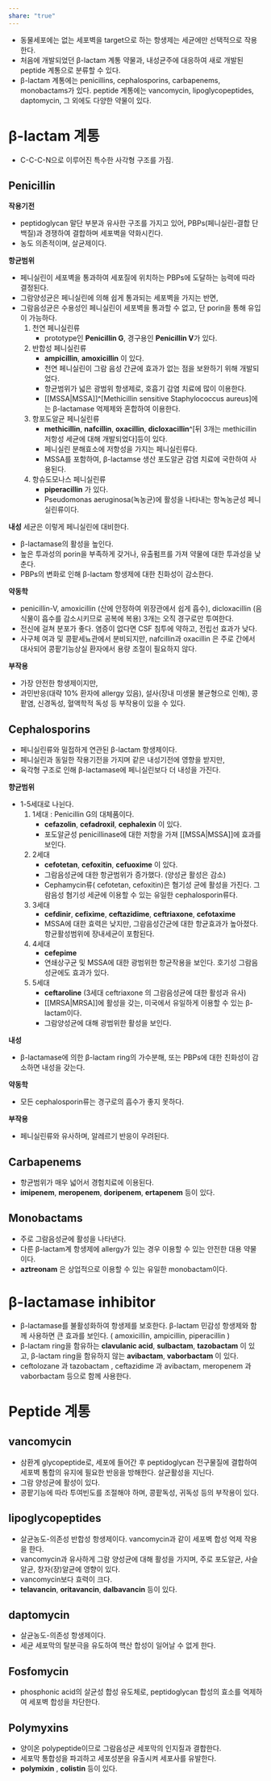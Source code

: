 ```yaml
---
share: "true"
---
```

- 동물세포에는 없는 세포벽을 target으로 하는 항생제는 세균에만 선택적으로 작용한다.
- 처음에 개발되었던 β-lactam 계통 약물과, 내성균주에 대응하여 새로 개발된 peptide 계통으로 분류할 수 있다.
- β-lactam 계통에는 penicillins, cephalosporins, carbapenems, monobactams가 있다. 
  peptide 계통에는 vancomycin, lipoglycopeptides, daptomycin, 그 외에도 다양한 약물이 있다.

# β-lactam 계통

- C-C-C-N으로 이루어진 특수한 사각형 구조를 가짐.

## Penicillin

**작용기전**
- peptidoglycan 말단 부분과 유사한 구조를 가지고 있어, PBPs(페니실린-결합 단백질)과 경쟁하여 결합하며 세포벽을 약화시킨다.
- 농도 의존적이며, 살균제이다.

**항균범위**
- 페니실린이 세포벽을 통과하여 세포질에 위치하는 PBPs에 도달하는 능력에 따라 결정된다.
- 그람양성균은 페니실린에 의해 쉽게 통과되는 세포벽을 가지는 반면,
- 그람음성균은 수용성인 페니실린이 세포벽을 통과할 수 없고, 단 porin을 통해 유입이 가능하다.
	1) 천연 페니실린류
		- prototype인 **Penicillin G**, 경구용인 **Penicillin V**가 있다.
	2) 반합성 페니실린류
		- **ampicillin**, **amoxicillin** 이 있다.
		- 천연 페니실린이 그람 음성 간균에 효과가 없는 점을 보완하기 위해 개발되었다.
		- 항균범위가 넓은 광범위 항생제로, 호흡기 감염 치료에 많이 이용한다.
		- [[MSSA|MSSA]]^[Methicillin sensitive Staphylococcus aureus]에는 β-lactamase 억제제와 혼합하여 이용한다.
	4) 항포도알균 페니실린류
		- **methicillin**, **nafcillin**, **oxacillin**, **dicloxacillin**^[뒤 3개는 methicillin 저항성 세균에 대해 개발되었다]등이 있다.
		- 페니실린 분해효소에 저항성을 가지는 페니실린류다.
		- MSSA를 포함하여, β-lactamse 생산 포도알균 감염 치료에 국한하여 사용된다.
	6) 항슈도모나스 페니실린류
		- **piperacillin** 가 있다.
		- Pseudomonas aeruginosa(녹농균)에 활성을 나타내는 항녹농균성 페니실린류이다.

**내성** 세균은 이렇게 페니실린에 대비한다.
- β-lactamase의 활성을 높인다.
- 높은 투과성의 porin을 부족하게 갖거나, 유출펌프를 가져 약물에 대한 투과성을 낮춘다.
- PBPs의 변화로 인해 β-lactam 항생제에 대한 친화성이 감소한다.

**약동학**
- penicillin-V, amoxicillin (산에 안정하여 위장관에서 쉽게 흡수), dicloxacillin (음식물이 흡수를 감소시키므로 공복에 복용) 3개는 오직 경구로만 투여한다.
- 전신에 걸쳐 분포가 좋다. 염증이 없다면 CSF 침투에 약하고, 전립선 효과가 낮다.
- 사구체 여과 및 콩팥세뇨관에서 분비되지만, nafcillin과 oxacillin 은 주로 간에서 대사되어 콩팥기능상실 환자에서 용량 조절이 필요하지 않다.

**부작용**
- 가장 안전한 항생제이지만,
- 과민반응(대략 10% 환자에 allergy 있음), 설사(장내 미생물 불균형으로 인해), 콩팥염, 신경독성, 혈액학적 독성 등 부작용이 있을 수 있다.

## Cephalosporins

- 페니실린류와 밀접하게 연관된 β-lactam 항생제이다.
- 페니실린과 동일한 작용기전을 가지며 같은 내성기전에 영향을 받지만,
- 육각형 구조로 인해  β-lactamase에 페니실린보다 더 내성을 가진다. 

**향균범위**
- 1-5세대로 나뉜다.
	1) 1세대 : Penicillin G의 대체품이다.
		- **cefazolin**, **cefadroxil**, **cephalexin** 이 있다.
		- 포도알균성 penicillinase에 대한 저항을 가져 [[MSSA|MSSA]]에 효과를 보인다.
	2) 2세대
		- **cefotetan**, **cefoxitin**, **cefuoxime** 이 있다.
		- 그람음성균에 대한 항균범위가 증가했다. (양성균 활성은 감소)
		- Cephamycin류( cefotetan, cefoxitin)은 혐기성 균에 활성을 가진다. 그람음성 혐기성 세균에 이용할 수 있는 유일한 cephalosporin류다.
	3) 3세대
		- **cefdinir**, **cefixime**, **ceftazidime**, **ceftriaxone**, **cefotaxime**
		- MSSA에 대한 효력은 낮지만, 그람음성간균에 대한 항균효과가 높아졌다. 항균활성범위에 장내세균이 포함된다.
	4) 4세대
		- **cefepime** 
		- 연쇄상구균 및 MSSA에 대한 광범위한 항균작용을 보인다. 호기성 그람음성균에도 효과가 있다.
	5) 5세대
		- **ceftaroline** (3세대 ceftriaxone 의 그람음성균에 대한 활성과 유사)
		- [[MRSA|MRSA]]에 활성을 갖는, 미국에서 유일하게 이용할 수 있는 β-lactam이다.
		- 그람양성균에 대해 광범위한 활성을 보인다.

**내성**
- β-lactamase에 의한 β-lactam ring의 가수분해, 또는 PBPs에 대한 친화성이 감소하면 내성을 갖는다.

**약동학**
- 모든 cephalosporin류는 경구로의 흡수가 좋지 못하다.

**부작용**
- 페니실린류와 유사하며, 알레르기 반응이 우려된다.

## Carbapenems

- 항균범위가 매우 넓어서 경험치료에 이용된다. 
- **imipenem**, **meropenem**, **doripenem**, **ertapenem** 등이 있다.

## Monobactams

- 주로 그람음성균에 활성을 나타낸다.
- 다른 β-lactam계 항생제에 allergy가 있는 경우 이용할 수 있는 안전한 대용 약물이다.
- **aztreonam** 은 상업적으로 이용할 수 있는 유일한 monobactam이다.

# β-lactamase inhibitor

- β-lactamase를 불활성화하여 항생제를 보호한다. β-lactam 민감성 항생제와 함께 사용하면 큰 효과를 보인다. ( amoxicillin, ampicillin, piperacillin )
- β-lactam ring을 함유하는 **clavulanic acid**, **sulbactam**, **tazobactam** 이 있고, β-lactam ring을 함유하지 않는 **avibactam**, **vaborbactam** 이 있다.
- ceftolozane 과 tazobactam , ceftazidime 과 avibactam, meropenem 과 vaborbactam 등으로 함께 사용한다.

# Peptide 계통

## vancomycin

- 삼환계 glycopeptide로, 세포에 들어간 후 peptidoglycan 전구물질에 결합하여 세포벽 통합의 유지에 필요한 반응을 방해한다. 살균활성을 지닌다.
- 그람 양성균에 활성이 있다.
- 콩팥기능에 따라 투여빈도를 조절해야 하며, 콩팥독성, 귀독성 등의 부작용이 있다.

## lipoglycopeptides

- 살균농도-의존성 반합성 항생제이다. vancomycin과 같이 세포벽 합성 억제 작용을 한다.
- vancomycin과 유사하게 그람 양성균에 대해 활성을 가지며, 주로 포도알균, 사슬알균, 창자(장)알균에 영향이 있다.
- vancomycin보다 효력이 크다.
- **telavancin**, **oritavancin**, **dalbavancin** 등이 있다.

## daptomycin 

- 살균농도-의존성 항생제이다.
- 세균 세포막의 탈분극을 유도하여 핵산 합성이 일어날 수 없게 한다.

## Fosfomycin

- phosphonic acid의 살균성 합성 유도체로, peptidoglycan 합성의 효소를 억제하여 세포벽 합성을 차단한다.

## Polymyxins

- 양이온 polypeptide이므로 그람음성균 세포막의 인지질과 결합한다.
- 세포막 통합성을 파괴하고 세포성분을 유출시켜 세포사를 유발한다.
- **polymixin** , **colistin** 등이 있다.
